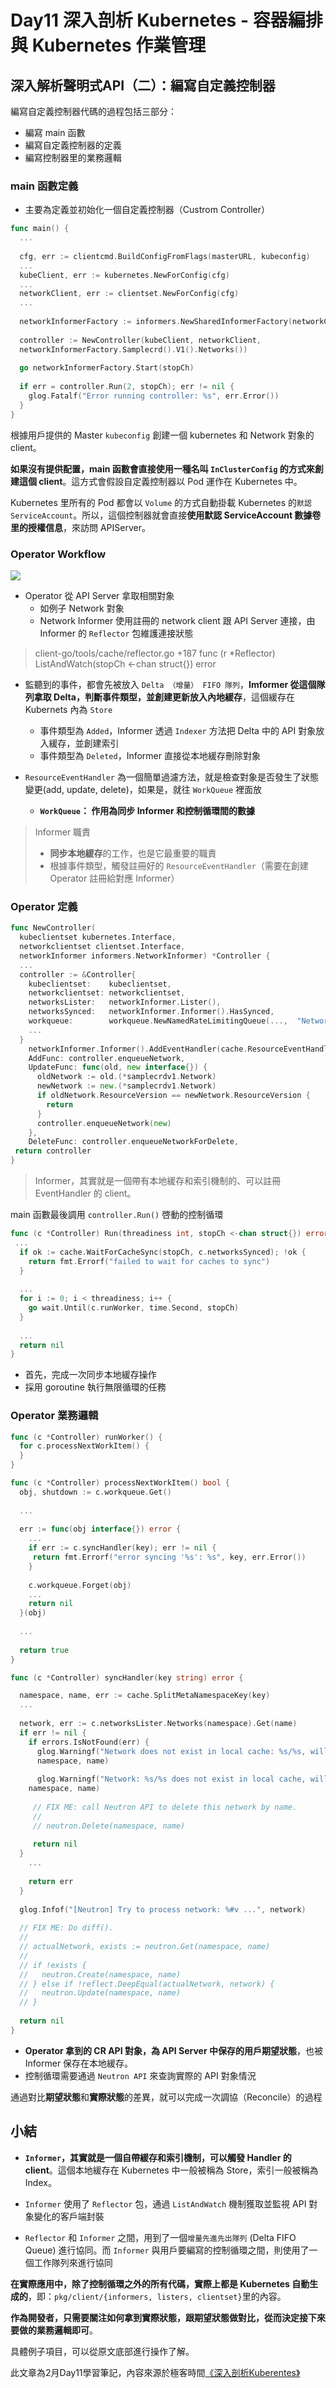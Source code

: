 # Day11 深入剖析 Kubernetes - 容器編排與 Kubernetes 作業管理

## 深入解析聲明式API（二）：編寫自定義控制器

編寫自定義控制器代碼的過程包括三部分：
- 編寫 main 函數
- 編寫自定義控制器的定義
- 編寫控制器里的業務邏輯


### main 函數定義

- 主要為定義並初始化一個自定義控制器（Custrom Controller）

```go
func main() {
  ...
  
  cfg, err := clientcmd.BuildConfigFromFlags(masterURL, kubeconfig)
  ...
  kubeClient, err := kubernetes.NewForConfig(cfg)
  ...
  networkClient, err := clientset.NewForConfig(cfg)
  ...
  
  networkInformerFactory := informers.NewSharedInformerFactory(networkClient, ...)
  
  controller := NewController(kubeClient, networkClient,
  networkInformerFactory.Samplecrd().V1().Networks())
  
  go networkInformerFactory.Start(stopCh)
 
  if err = controller.Run(2, stopCh); err != nil {
    glog.Fatalf("Error running controller: %s", err.Error())
  }
}
```

根據用戶提供的 Master `kubeconfig` 創建一個 kubernetes 和 Network 對象的 client。

**如果沒有提供配置，main 函數會直接使用一種名叫 `InClusterConfig` 的方式來創建這個 client**。這方式會假設自定義控制器以 Pod 運作在 Kubernetes 中。

Kubernetes 里所有的 Pod 都會以 `Volume` 的方式自動掛載 Kubernetes 的`默認 ServiceAccount`。所以，這個控制器就會直接**使用默認 ServiceAccount 數據卷里的授權信息**，來訪問 APIServer。


### Operator Workflow
![](media/16764682652484/16765130404184.png)

- Operator 從 API Server 拿取相關對象
    - 如例子 Network 對象
    - Network Informer 使用註冊的 network client 跟 API Server 連接，由 Informer 的 `Reflector` 包維護連接狀態

> client-go/tools/cache/reflector.go +187 func (r *Reflector) ListAndWatch(stopCh <-chan struct{}) error

- 監聽到的事件，都會先被放入 `Delta （增量） FIFO 隊列`，**Imformer 從這個隊列拿取 Delta，判斷事件類型，並創建更新放入內地緩存**，這個緩存在 Kubernets 內為 `Store`
    - 事件類型為 `Added`，Informer 透過 `Indexer` 方法把 Delta 中的 API 對象放入緩存，並創建索引
    - 事件類型為 `Deleted`，Informer 直接從本地緩存刪除對象

- `ResourceEventHandler` 為一個簡單過濾方法，就是檢查對象是否發生了狀態變更(add, update, delete)，如果是，就往 `WorkQueue` 裡面放
    - **`WorkQueue`： 作用為同步 Informer 和控制循環間的數據**
    
> Informer 職責
> - **同步本地緩存**的工作，也是它最重要的職責
> - 根據事件類型，觸發註冊好的 `ResourceEventHandler`（需要在創建 Operator 註冊給對應 Informer）


### Operator 定義
```go
func NewController(
  kubeclientset kubernetes.Interface,
  networkclientset clientset.Interface,
  networkInformer informers.NetworkInformer) *Controller {
  ...
  controller := &Controller{
    kubeclientset:    kubeclientset,
    networkclientset: networkclientset,
    networksLister:   networkInformer.Lister(),
    networksSynced:   networkInformer.Informer().HasSynced,
    workqueue:        workqueue.NewNamedRateLimitingQueue(...,  "Networks"),
    ...
  }
    networkInformer.Informer().AddEventHandler(cache.ResourceEventHandlerFuncs{
    AddFunc: controller.enqueueNetwork,
    UpdateFunc: func(old, new interface{}) {
      oldNetwork := old.(*samplecrdv1.Network)
      newNetwork := new.(*samplecrdv1.Network)
      if oldNetwork.ResourceVersion == newNetwork.ResourceVersion {
        return
      }
      controller.enqueueNetwork(new)
    },
    DeleteFunc: controller.enqueueNetworkForDelete,
 return controller
}
```
> Informer，其實就是一個帶有本地緩存和索引機制的、可以註冊 EventHandler 的 client。

main 函數最後調用 `controller.Run()` 啓動的控制循環
```go
func (c *Controller) Run(threadiness int, stopCh <-chan struct{}) error {
 ...
  if ok := cache.WaitForCacheSync(stopCh, c.networksSynced); !ok {
    return fmt.Errorf("failed to wait for caches to sync")
  }
  
  ...
  for i := 0; i < threadiness; i++ {
    go wait.Until(c.runWorker, time.Second, stopCh)
  }
  
  ...
  return nil
}
```

- 首先，完成一次同步本地緩存操作
- 採用 goroutine 執行無限循環的任務

### Operator 業務邏輯

```go
func (c *Controller) runWorker() {
  for c.processNextWorkItem() {
  }
}

func (c *Controller) processNextWorkItem() bool {
  obj, shutdown := c.workqueue.Get()
  
  ...
  
  err := func(obj interface{}) error {
    ...
    if err := c.syncHandler(key); err != nil {
     return fmt.Errorf("error syncing '%s': %s", key, err.Error())
    }
    
    c.workqueue.Forget(obj)
    ...
    return nil
  }(obj)
  
  ...
  
  return true
}

func (c *Controller) syncHandler(key string) error {

  namespace, name, err := cache.SplitMetaNamespaceKey(key)
  ...
  
  network, err := c.networksLister.Networks(namespace).Get(name)
  if err != nil {
    if errors.IsNotFound(err) {
      glog.Warningf("Network does not exist in local cache: %s/%s, will delete it from Neutron ...",
      namespace, name)
      
      glog.Warningf("Network: %s/%s does not exist in local cache, will delete it from Neutron ...",
    namespace, name)
    
     // FIX ME: call Neutron API to delete this network by name.
     //
     // neutron.Delete(namespace, name)
     
     return nil
  }
    ...
    
    return err
  }
  
  glog.Infof("[Neutron] Try to process network: %#v ...", network)
  
  // FIX ME: Do diff().
  //
  // actualNetwork, exists := neutron.Get(namespace, name)
  //
  // if !exists {
  //   neutron.Create(namespace, name)
  // } else if !reflect.DeepEqual(actualNetwork, network) {
  //   neutron.Update(namespace, name)
  // }
  
  return nil
}
```

- **Operator 拿到的 CR API 對象，為 API Server 中保存的用戶期望狀態**，也被 Informer 保存在本地緩存。
- 控制循環需要通過 `Neutron API` 來查詢實際的 API 對象情況

通過對比**期望狀態**和**實際狀態**的差異，就可以完成一次調協（Reconcile）的過程

## 小結

- **`Informer`，其實就是一個自帶緩存和索引機制，可以觸發 Handler 的 client**。這個本地緩存在 Kubernetes 中一般被稱為 Store，索引一般被稱為 Index。

- `Informer` 使用了 `Reflector` 包，通過 `ListAndWatch` 機制獲取並監視 API 對象變化的客戶端封裝

- `Reflector` 和 `Informer` 之間，用到了一個`增量先進先出隊列` (Delta FIFO Queue) 進行協同。而 `Informer` 與用戶要編寫的控制循環之間，則使用了一個工作隊列來進行協同

**在實際應用中，除了控制循環之外的所有代碼，實際上都是 Kubernetes 自動生成的**，即：`pkg/client/{informers, listers, clientset}`里的內容。

**作為開發者，只需要關注如何拿到實際狀態，跟期望狀態做對比，從而決定接下來要做的業務邏輯即可**。

具體例子項目，可以從原文底部進行操作了解。

此文章為2月Day11學習筆記，內容來源於極客時間[《深入剖析Kuberentes》](https://time.geekbang.org/column/article/42076)